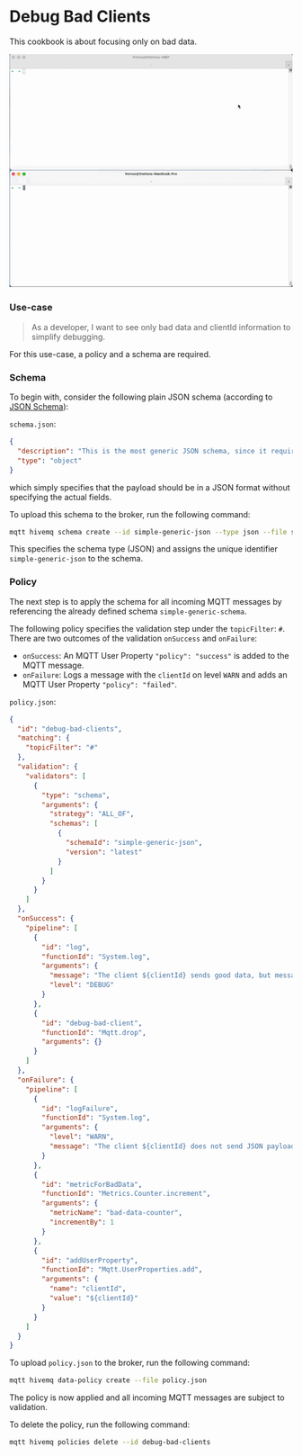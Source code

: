 # Debug Bad Clients
This cookbook is about focusing only on bad data.

![](demo.gif)

### Use-case 
> As a developer, I want to see only bad data and clientId information to simplify debugging.

For this use-case, a policy and a schema are required.

### Schema

To begin with, consider the following plain JSON schema (according to [JSON Schema](https://json-schema.org/)):

`schema.json`:
```json
{
  "description": "This is the most generic JSON schema, since it requires just a JSON object, nothing further specified",
  "type": "object"
}
```

which simply specifies that the payload should be in a JSON format without specifying the actual fields.

To upload this schema to the broker, run the following command:

```bash
mqtt hivemq schema create --id simple-generic-json --type json --file schema.json
```

This specifies the schema type (JSON) and assigns the unique identifier `simple-generic-json` to the schema.


### Policy

The next step is to apply the schema for all incoming MQTT messages by referencing the already defined schema `simple-generic-schema`.

The following policy specifies the validation step under the `topicFilter`: `#`. 
There are two outcomes of the validation `onSuccess` and `onFailure`:

* `onSuccess`: An MQTT User Property `"policy": "success"` is added to the MQTT message.
* `onFailure`: Logs a message with the `clientId` on level `WARN` and adds an MQTT User Property `"policy": "failed"`.

`policy.json`:
```json
{
  "id": "debug-bad-clients",
  "matching": {
    "topicFilter": "#"
  },
  "validation": {
    "validators": [
      {
        "type": "schema",
        "arguments": {
          "strategy": "ALL_OF",
          "schemas": [
            {
              "schemaId": "simple-generic-json",
              "version": "latest"
            }
          ]
        }
      }
    ]
  },
  "onSuccess": {
    "pipeline": [
      {
        "id": "log",
        "functionId": "System.log",
        "arguments": {
          "message": "The client ${clientId} sends good data, but message is dropped for debugging purposes.",
          "level": "DEBUG"
        }
      },
      {
        "id": "debug-bad-client",
        "functionId": "Mqtt.drop",
        "arguments": {}
      }
    ]
  },
  "onFailure": {
    "pipeline": [
      {
        "id": "logFailure",
        "functionId": "System.log",
        "arguments": {
          "level": "WARN",
          "message": "The client ${clientId} does not send JSON payloads to topic ${topic}."
        }
      },
      {
        "id": "metricForBadData",
        "functionId": "Metrics.Counter.increment",
        "arguments": {
          "metricName": "bad-data-counter",
          "incrementBy": 1
        }
      },
      {
        "id": "addUserProperty",
        "functionId": "Mqtt.UserProperties.add",
        "arguments": {
          "name": "clientId",
          "value": "${clientId}"
        }
      }
    ]
  }
}

```

To upload `policy.json` to the broker, run the following command:

```bash
mqtt hivemq data-policy create --file policy.json
```

The policy is now applied and all incoming MQTT messages are subject to validation.

To delete the policy, run the following command:

```bash
mqtt hivemq policies delete --id debug-bad-clients
```
